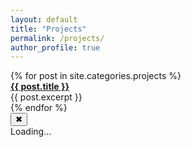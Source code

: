 ```yaml
---
layout: default
title: "Projects"
permalink: /projects/
author_profile: true
---
```


<link rel="stylesheet" href="/my-website/assets/css/sidepanel.css">

<div class="projects-list">
  {% for post in site.categories.projects %}
    <div class="project-link" data-project-url="{{ post.url }}">
      <a href="javascript:void(0);"><strong>{{ post.title }}</strong></a><br>
      <span>{{ post.excerpt }}</span>
    </div>
  {% endfor %}
</div>

<div id="side-panel" class="hidden">
  <button id="close-panel">✖</button>
  <div id="panel-content">Loading...</div>
</div>

<script>
document.querySelectorAll('.project-link').forEach(link => {
  link.addEventListener('click', function() {
    const url = '{{ site.baseurl }}' + this.dataset.projectUrl;
    fetch(url)
      .then(response => response.text())
      .then(html => {
        const parser = new DOMParser();
        const doc = parser.parseFromString(html, 'text/html');
        const content = doc.querySelector('.page__content').innerHTML;
        document.getElementById('panel-content').innerHTML = content;
        document.getElementById('side-panel').classList.remove('hidden');
      });
  });
});

document.getElementById('close-panel').addEventListener('click', function() {
  document.getElementById('side-panel').classList.add('hidden');
});
</script>
